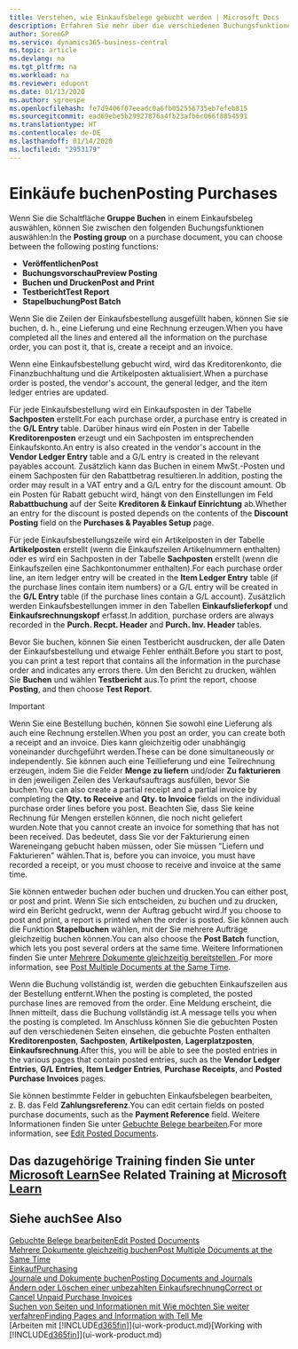 ```yaml
---
title: Verstehen, wie Einkaufsbelege gebucht werden | Microsoft Docs
description: Erfahren Sie mehr über die verschiedenen Buchungsfunktionen zum Buchen von Einkaufsbelegen und wie Sie gebuchte Belege aktualisieren können.
author: SorenGP
ms.service: dynamics365-business-central
ms.topic: article
ms.devlang: na
ms.tgt_pltfrm: na
ms.workload: na
ms.reviewer: edupont
ms.date: 01/13/2020
ms.author: sgroespe
ms.openlocfilehash: fe7d9406f07eeadc0a6fb052556735eb7efeb815
ms.sourcegitcommit: ead69ebe5b29927876a4fb23afb6c066f8854591
ms.translationtype: HT
ms.contentlocale: de-DE
ms.lasthandoff: 01/14/2020
ms.locfileid: "2953179"
---
```

# <a name="posting-purchases"></a><span data-ttu-id="91256-103">Einkäufe buchen</span><span class="sxs-lookup"><span data-stu-id="91256-103">Posting Purchases</span></span>
<span data-ttu-id="91256-104">Wenn Sie die Schaltfläche **Gruppe Buchen** in einem Einkaufsbeleg auswählen, können Sie zwischen den folgenden Buchungsfunktionen auswählen:</span><span class="sxs-lookup"><span data-stu-id="91256-104">In the **Posting group** on a purchase document, you can choose between the following posting functions:</span></span>

* <span data-ttu-id="91256-105">**Veröffentlichen**</span><span class="sxs-lookup"><span data-stu-id="91256-105">**Post**</span></span>
* <span data-ttu-id="91256-106">**Buchungsvorschau**</span><span class="sxs-lookup"><span data-stu-id="91256-106">**Preview Posting**</span></span>
* <span data-ttu-id="91256-107">**Buchen und Drucken**</span><span class="sxs-lookup"><span data-stu-id="91256-107">**Post and Print**</span></span>
* <span data-ttu-id="91256-108">**Testbericht**</span><span class="sxs-lookup"><span data-stu-id="91256-108">**Test Report**</span></span>
* <span data-ttu-id="91256-109">**Stapelbuchung**</span><span class="sxs-lookup"><span data-stu-id="91256-109">**Post Batch**</span></span>

<span data-ttu-id="91256-110">Wenn Sie die Zeilen der Einkaufsbestellung ausgefüllt haben, können Sie sie buchen, d. h., eine Lieferung und eine Rechnung erzeugen.</span><span class="sxs-lookup"><span data-stu-id="91256-110">When you have completed all the lines and entered all the information on the purchase order, you can post it, that is, create a receipt and an invoice.</span></span>

<span data-ttu-id="91256-111">Wenn eine Einkaufsbestellung gebucht wird, wird das Kreditorenkonto, die Finanzbuchhaltung und die Artikelposten aktualisiert.</span><span class="sxs-lookup"><span data-stu-id="91256-111">When a purchase order is posted, the vendor's account, the general ledger, and the item ledger entries are updated.</span></span>

<span data-ttu-id="91256-112">Für jede Einkaufsbestellung wird ein Einkaufsposten in der Tabelle **Sachposten** erstellt.</span><span class="sxs-lookup"><span data-stu-id="91256-112">For each purchase order, a purchase entry is created in the **G/L Entry** table.</span></span> <span data-ttu-id="91256-113">Darüber hinaus wird ein Posten in der Tabelle **Kreditorenposten** erzeugt und ein Sachposten im entsprechenden Einkaufskonto.</span><span class="sxs-lookup"><span data-stu-id="91256-113">An entry is also created in the vendor's account in the **Vendor Ledger Entry** table and a G/L entry is created in the relevant payables account.</span></span> <span data-ttu-id="91256-114">Zusätzlich kann das Buchen in einem MwSt.-Posten und einem Sachposten für den Rabattbetrag resultieren.</span><span class="sxs-lookup"><span data-stu-id="91256-114">In addition, posting the order may result in a VAT entry and a G/L entry for the discount amount.</span></span> <span data-ttu-id="91256-115">Ob ein Posten für Rabatt gebucht wird, hängt von den Einstellungen im Feld **Rabattbuchung** auf der Seite **Kreditoren & Einkauf Einrichtung** ab.</span><span class="sxs-lookup"><span data-stu-id="91256-115">Whether an entry for the discount is posted depends on the contents of the **Discount Posting** field on the **Purchases & Payables Setup** page.</span></span>

<span data-ttu-id="91256-116">Für jede Einkaufsbestellungszeile wird ein Artikelposten in der Tabelle **Artikelposten** erstellt (wenn die Einkaufszeilen Artikelnummern enthalten) oder es wird ein Sachposten in der Tabelle **Sachposten** erstellt (wenn die Einkaufszeilen eine Sachkontonummer enthalten).</span><span class="sxs-lookup"><span data-stu-id="91256-116">For each purchase order line, an item ledger entry will be created in the **Item Ledger Entry** table (if the purchase lines contain item numbers) or a G/L entry will be created in the **G/L Entry** table (if the purchase lines contain a G/L account).</span></span> <span data-ttu-id="91256-117">Zusätzlich werden Einkaufsbestellungen immer in den Tabellen **Einkaufslieferkopf** und **Einkaufsrechnungskopf** erfasst.</span><span class="sxs-lookup"><span data-stu-id="91256-117">In addition, purchase orders are always recorded in the **Purch. Recpt. Header** and **Purch. Inv. Header** tables.</span></span>

<span data-ttu-id="91256-118">Bevor Sie buchen, können Sie einen Testbericht ausdrucken, der alle Daten der Einkaufsbestellung und etwaige Fehler enthält.</span><span class="sxs-lookup"><span data-stu-id="91256-118">Before you start to post, you can print a test report that contains all the information in the purchase order and indicates any errors there.</span></span> <span data-ttu-id="91256-119">Um den Bericht zu drucken, wählen Sie **Buchen** und wählen **Testbericht** aus.</span><span class="sxs-lookup"><span data-stu-id="91256-119">To print the report, choose **Posting**, and then choose **Test Report**.</span></span>

> [!IMPORTANT]  
>   <span data-ttu-id="91256-120">Wenn Sie eine Bestellung buchen, können Sie sowohl eine Lieferung als auch eine Rechnung erstellen.</span><span class="sxs-lookup"><span data-stu-id="91256-120">When you post an order, you can create both a receipt and an invoice.</span></span> <span data-ttu-id="91256-121">Dies kann gleichzeitig oder unabhängig voneinander durchgeführt werden.</span><span class="sxs-lookup"><span data-stu-id="91256-121">These can be done simultaneously or independently.</span></span> <span data-ttu-id="91256-122">Sie können auch eine Teillieferung und eine Teilrechnung erzeugen, indem Sie die Felder **Menge zu liefern** und/oder **Zu fakturieren** in den jeweiligen Zeilen des Verkaufsauftrags ausfüllen, bevor Sie buchen.</span><span class="sxs-lookup"><span data-stu-id="91256-122">You can also create a partial receipt and a partial invoice by completing the **Qty. to Receive** and **Qty. to Invoice** fields on the individual purchase order lines before you post.</span></span> <span data-ttu-id="91256-123">Beachten Sie, dass Sie keine Rechnung für Mengen erstellen können, die noch nicht geliefert wurden.</span><span class="sxs-lookup"><span data-stu-id="91256-123">Note that you cannot create an invoice for something that has not been received.</span></span> <span data-ttu-id="91256-124">Das bedeutet, dass Sie vor der Fakturierung einen Wareneingang gebucht haben müssen, oder Sie müssen "Liefern und Fakturieren" wählen.</span><span class="sxs-lookup"><span data-stu-id="91256-124">That is, before you can invoice, you must have recorded a receipt, or you must choose to receive and invoice at the same time.</span></span>

<span data-ttu-id="91256-125">Sie können entweder buchen oder buchen und drucken.</span><span class="sxs-lookup"><span data-stu-id="91256-125">You can either post, or post and print.</span></span> <span data-ttu-id="91256-126">Wenn Sie sich entscheiden, zu buchen und zu drucken, wird ein Bericht gedruckt, wenn der Auftrag gebucht wird.</span><span class="sxs-lookup"><span data-stu-id="91256-126">If you choose to post and print, a report is printed when the order is posted.</span></span> <span data-ttu-id="91256-127">Sie können auch die Funktion **Stapelbuchen** wählen, mit der Sie mehrere Aufträge gleichzeitig buchen können.</span><span class="sxs-lookup"><span data-stu-id="91256-127">You can also choose the **Post Batch** function, which lets you post several orders at the same time.</span></span> <span data-ttu-id="91256-128">Weitere Informationen finden Sie unter [Mehrere Dokumente gleichzeitig bereitstellen ](ui-batch-posting.md).</span><span class="sxs-lookup"><span data-stu-id="91256-128">For more information, see [Post Multiple Documents at the Same Time](ui-batch-posting.md).</span></span>

<span data-ttu-id="91256-129">Wenn die Buchung vollständig ist, werden die gebuchten Einkaufszeilen aus der Bestellung entfernt.</span><span class="sxs-lookup"><span data-stu-id="91256-129">When the posting is completed, the posted purchase lines are removed from the order.</span></span> <span data-ttu-id="91256-130">Eine Meldung erscheint, die Ihnen mitteilt, dass die Buchung vollständig ist.</span><span class="sxs-lookup"><span data-stu-id="91256-130">A message tells you when the posting is completed.</span></span> <span data-ttu-id="91256-131">Im Anschluss können Sie die gebuchten Posten auf den verschiedenen Seiten einsehen, die gebuchte Posten enthalten **Kreditorenposten**, **Sachposten**, **Artikelposten**, **Lagerplatzposten**, **Einkaufsrechnung**.</span><span class="sxs-lookup"><span data-stu-id="91256-131">After this, you will be able to see the posted entries in the various pages that contain posted entries, such as the **Vendor Ledger Entries**, **G/L Entries**, **Item Ledger Entries**, **Purchase Receipts**, and **Posted Purchase Invoices** pages.</span></span>

<span data-ttu-id="91256-132">Sie können bestimmte Felder in gebuchten Einkaufsbelegen bearbeiten, z. B. das Feld **Zahlungsreferenz**.</span><span class="sxs-lookup"><span data-stu-id="91256-132">You can edit certain fields on posted purchase documents, such as the **Payment Reference** field.</span></span> <span data-ttu-id="91256-133">Weitere Informationen finden Sie unter [Gebuchte Belege bearbeiten](across-edit-posted-document.md).</span><span class="sxs-lookup"><span data-stu-id="91256-133">For more information, see [Edit Posted Documents](across-edit-posted-document.md).</span></span>

## <a name="see-related-training-at-microsoft-learnlearnmodulesreceive-invoice-dynamics-d365-business-centralindex"></a><span data-ttu-id="91256-134">Das dazugehörige Training finden Sie unter [Microsoft Learn](/learn/modules/receive-invoice-dynamics-d365-business-central/index)</span><span class="sxs-lookup"><span data-stu-id="91256-134">See Related Training at [Microsoft Learn](/learn/modules/receive-invoice-dynamics-d365-business-central/index)</span></span>

## <a name="see-also"></a><span data-ttu-id="91256-135">Siehe auch</span><span class="sxs-lookup"><span data-stu-id="91256-135">See Also</span></span>
[<span data-ttu-id="91256-136">Gebuchte Belege bearbeiten</span><span class="sxs-lookup"><span data-stu-id="91256-136">Edit Posted Documents</span></span>](across-edit-posted-document.md)  
[<span data-ttu-id="91256-137">Mehrere Dokumente gleichzeitig buchen</span><span class="sxs-lookup"><span data-stu-id="91256-137">Post Multiple Documents at the Same Time</span></span>](ui-batch-posting.md)  
[<span data-ttu-id="91256-138">Einkauf</span><span class="sxs-lookup"><span data-stu-id="91256-138">Purchasing</span></span>](purchasing-manage-purchasing.md)  
[<span data-ttu-id="91256-139">Journale und Dokumente buchen</span><span class="sxs-lookup"><span data-stu-id="91256-139">Posting Documents and Journals</span></span>](ui-post-documents-journals.md)  
[<span data-ttu-id="91256-140">Ändern oder Löschen einer unbezahlten Einkaufsrechnung</span><span class="sxs-lookup"><span data-stu-id="91256-140">Correct or Cancel Unpaid Purchase Invoices</span></span>](purchasing-how-correct-cancel-unpaid-purchase-invoices.md)  
[<span data-ttu-id="91256-141">Suchen von Seiten und Informationen mit Wie möchten Sie weiter verfahren</span><span class="sxs-lookup"><span data-stu-id="91256-141">Finding Pages and Information with Tell Me</span></span>](ui-search.md)  
<span data-ttu-id="91256-142">[Arbeiten mit [!INCLUDE[d365fin](includes/d365fin_md.md)]](ui-work-product.md)</span><span class="sxs-lookup"><span data-stu-id="91256-142">[Working with [!INCLUDE[d365fin](includes/d365fin_md.md)]](ui-work-product.md)</span></span>
